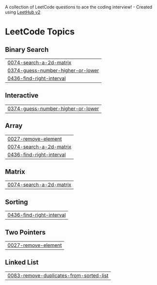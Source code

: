 A collection of LeetCode questions to ace the coding interview! - Created using [LeetHub v2](https://github.com/arunbhardwaj/LeetHub-2.0)
<!---LeetCode Topics Start-->
# LeetCode Topics
## Binary Search
|  |
| ------- |
| [0074-search-a-2d-matrix](https://github.com/radiantchoi/SolvedLeetCodeProblems/tree/master/0074-search-a-2d-matrix) |
| [0374-guess-number-higher-or-lower](https://github.com/radiantchoi/SolvedLeetCodeProblems/tree/master/0374-guess-number-higher-or-lower) |
| [0436-find-right-interval](https://github.com/radiantchoi/SolvedLeetCodeProblems/tree/master/0436-find-right-interval) |
## Interactive
|  |
| ------- |
| [0374-guess-number-higher-or-lower](https://github.com/radiantchoi/SolvedLeetCodeProblems/tree/master/0374-guess-number-higher-or-lower) |
## Array
|  |
| ------- |
| [0027-remove-element](https://github.com/radiantchoi/SolvedLeetCodeProblems/tree/master/0027-remove-element) |
| [0074-search-a-2d-matrix](https://github.com/radiantchoi/SolvedLeetCodeProblems/tree/master/0074-search-a-2d-matrix) |
| [0436-find-right-interval](https://github.com/radiantchoi/SolvedLeetCodeProblems/tree/master/0436-find-right-interval) |
## Matrix
|  |
| ------- |
| [0074-search-a-2d-matrix](https://github.com/radiantchoi/SolvedLeetCodeProblems/tree/master/0074-search-a-2d-matrix) |
## Sorting
|  |
| ------- |
| [0436-find-right-interval](https://github.com/radiantchoi/SolvedLeetCodeProblems/tree/master/0436-find-right-interval) |
## Two Pointers
|  |
| ------- |
| [0027-remove-element](https://github.com/radiantchoi/SolvedLeetCodeProblems/tree/master/0027-remove-element) |
## Linked List
|  |
| ------- |
| [0083-remove-duplicates-from-sorted-list](https://github.com/radiantchoi/SolvedLeetCodeProblems/tree/master/0083-remove-duplicates-from-sorted-list) |
<!---LeetCode Topics End-->